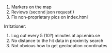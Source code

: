 1. Markers on the map
2. Reviews (second json request!)
3. Fix non-proprietary pics on index.html


Irritationer:
1. Log out every 5 (10?) minutes at api.eniro.se
2. No distance to the hit data in proximity search
3. Not obvious how to get geolocation coordinates
